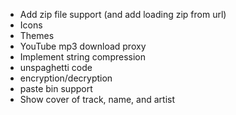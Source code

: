 - Add zip file support (and add loading zip from url)
- Icons
- Themes
- YouTube mp3 download proxy
- Implement string compression
- unspaghetti code
- encryption/decryption
- paste bin support
- Show cover of track, name, and artist